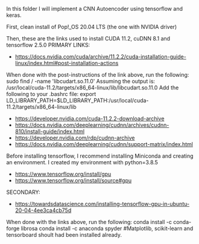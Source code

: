 In this folder I will implement a CNN Autoencoder using tensorflow and keras.

First, clean install of Pop!_OS 20.04 LTS (the one with NVIDIA driver)

Then, these are the links used to install CUDA 11.2, cuDNN 8.1 and tensorflow 2.5.0
PRIMARY LINKS:
- https://docs.nvidia.com/cuda/archive/11.2.2/cuda-installation-guide-linux/index.html#post-installation-actions

When done with the post-instructions of the link above, run the following:
  sudo find / -name 'libcudart.so.11.0'
Assuming the output is:  
  /usr/local/cuda-11.2/targets/x86_64-linux/lib/libcudart.so.11.0
Add the following to your .bashrc file:
  export LD_LIBRARY_PATH=$LD_LIBRARY_PATH:/usr/local/cuda-11.2/targets/x86_64-linux/lib
  
- https://developer.nvidia.com/cuda-11.2.2-download-archive
- https://docs.nvidia.com/deeplearning/cudnn/archives/cudnn-810/install-guide/index.html
- https://developer.nvidia.com/rdp/cudnn-archive
- https://docs.nvidia.com/deeplearning/cudnn/support-matrix/index.html

Before installing tensorflow, I recommend installing Miniconda and creating an environment.
I created my environment with python=3.8.5

- https://www.tensorflow.org/install/gpu
- https://www.tensorflow.org/install/source#gpu

SECONDARY:
- https://towardsdatascience.com/installing-tensorflow-gpu-in-ubuntu-20-04-4ee3ca4cb75d

When done with the links above, run the following:
  conda install -c conda-forge librosa 
  conda install -c anaconda spyder 
#Matplotlib, scikit-learn and tensorboard shoult had been installed already.
